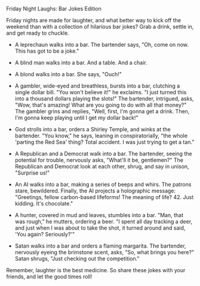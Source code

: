 Friday Night Laughs: Bar Jokes Edition

Friday nights are made for laughter, and what better way to kick off the weekend than with a collection of hilarious bar jokes? Grab a drink, settle in, and get ready to chuckle.

* A leprechaun walks into a bar. The bartender says, "Oh, come on now. This has got to be a joke."

* A blind man walks into a bar. And a table. And a chair.

* A blond walks into a bar. She says, "Ouch!"

* A gambler, wide-eyed and breathless, bursts into a bar, clutching a single dollar bill. "You won't believe it!" he exclaims. "I just turned this into a thousand dollars playing the slots!" The bartender, intrigued, asks, "Wow, that's amazing! What are you going to do with all that money?" The gambler grins and replies, "Well, first, I'm gonna get a drink. Then, I'm gonna keep playing until I get my dollar back!" 

* God strolls into a bar, orders a Shirley Temple, and winks at the bartender. "You know," he says, leaning in conspiratorially, "the whole 'parting the Red Sea' thing? Total accident. I was just trying to get a tan." 

* A Republican and a Democrat walk into a bar. The bartender, seeing the potential for trouble, nervously asks, "What'll it be, gentlemen?" The Republican and Democrat look at each other, shrug, and say in unison, "Surprise us!" 

* An AI walks into a bar, making a series of beeps and whirs. The patrons stare, bewildered. Finally, the AI projects a holographic message: "Greetings, fellow carbon-based lifeforms! The meaning of life? 42. Just kidding. It's chocolate." 

* A hunter, covered in mud and leaves, stumbles into a bar. "Man, that was rough," he mutters, ordering a beer. "I spent all day tracking a deer, and just when I was about to take the shot, it turned around and said, 'You again? Seriously?'"

* Satan walks into a bar and orders a flaming margarita. The bartender, nervously eyeing the brimstone scent, asks, "So, what brings you here?" Satan shrugs, "Just checking out the competition."

Remember, laughter is the best medicine. So share these jokes with your friends, and let the good times roll!


